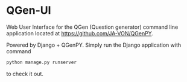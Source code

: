 # QGen-UI

Web User Interface for the QGen (Question generator) command line application located at https://github.com/JA-VON/QGenPY.

Powered by Django + QGenPY. Simply run the Django application with command 

```Python
python manage.py runserver
```

to check it out.
